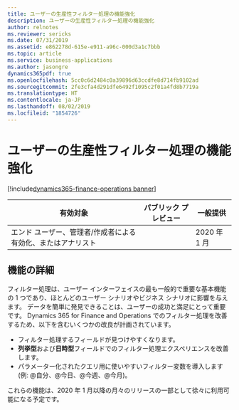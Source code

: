 ```yaml
---
title: ユーザーの生産性フィルター処理の機能強化
description: ユーザーの生産性フィルター処理の機能強化
author: relnotes
ms.reviewer: sericks
ms.date: 07/31/2019
ms.assetid: e862278d-615e-e911-a96c-000d3a1c7bbb
ms.topic: article
ms.service: business-applications
ms.author: jasongre
dynamics365pdf: true
ms.openlocfilehash: 5cc0c6d2484c0a39896d63ccdfe8d714fb9102ad
ms.sourcegitcommit: 2fe3cfa4d291dfe6492f1095c2f01a4fd8b7719a
ms.translationtype: HT
ms.contentlocale: ja-JP
ms.lasthandoff: 08/02/2019
ms.locfileid: "1854726"
---
```

# <a name="user-productivity-filtering-enhancements"></a>ユーザーの生産性フィルター処理の機能強化
[!include[dynamics365-finance-operations banner](../includes/dynamics365-finance-operations.md)]

| 有効対象    |  パブリック プレビュー | 一般提供 | 
| ---------- | ---------- |---------- |
|エンド ユーザー、管理者/作成者による有効化、またはアナリスト|| 2020 年 1 月|






## <a name="feature-details"></a>機能の詳細
<!--feature detail start -->
フィルター処理は、ユーザー インターフェイスの最も一般的で重要な基本機能の 1 つであり、ほとんどのユーザー シナリオやビジネス シナリオに影響を与えます。 データを簡単に発見できることは、ユーザーの成功と満足にとって重要です。 Dynamics 365 for Finance and Operations でのフィルター処理を改善するため、以下を含むいくつかの改良が計画されています。 

-  フィルター処理するフィールドが見つけやすくなります。
-  **列挙型**および**日時型**フィールドでのフィルター処理エクスペリエンスを改善します。 
-  パラメーター化されたクエリ用に使いやすいフィルター変数を導入します (例: \@自分、\@今日、\@今週、\@今月)。 

これらの機能は、2020 年 1 月以降の月々のリリースの一部として徐々に利用可能になる予定です。
<!--feature detail end -->











